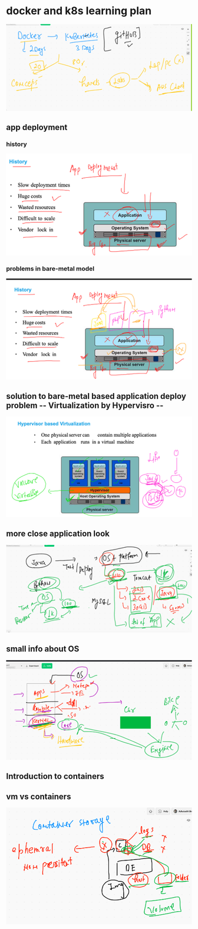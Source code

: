 # docker and k8s learning plan 

<img src="plan.png">

## app deployment 

### history 

<img src="hist.png">

### problems in bare-metal model 

<img src="bare.png">



## solution to bare-metal based application deploy problem -- Virtualization by Hypervisro --

<img src="hyper.png">

## more close application look 

<img src="applook.png">


## small info about OS 

<img src="os.png">

## Introduction to containers 

## vm vs containers 

<img src="cont.png">

